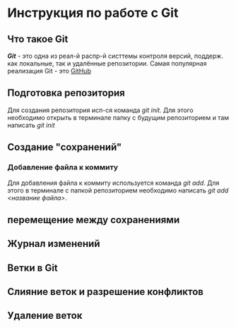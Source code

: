 # Инструкция по работе с Git

## Что такое Git
***Git*** - это одна из реал-й распр-й систтемы контроля версий, поддерж. как локальные, так и удалённые репозитории. Самая популярная реализация Git - это [GitHub](https://github.com)

## Подготовка репозитория
Для создания репозитория исп-ся команда *git init*. Для этого необходимо открыть в терминале папку с будущим репозиторием и там написать *git init*

## Создание "сохранений"

### Добавление файла к коммиту 
Для добавления файла к коммиту используется команда *git add*. Для этого в терминале с папкой репозиторием необходимо написать *git add <название файла>*.

##  перемещение между сохранениями

## Журнал изменений

## Ветки в Git

## Слияние веток и разрешение конфликтов

## Удаление веток